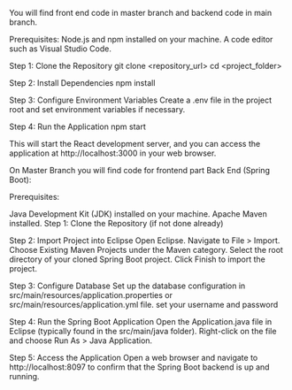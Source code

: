 You will find front end code in master branch and backend code in main branch.

Prerequisites: Node.js and npm installed on your machine. A code editor such as Visual Studio Code.

Step 1: Clone the Repository git clone <repository_url> cd <project_folder>

Step 2: Install Dependencies npm install

Step 3: Configure Environment Variables Create a .env file in the project root and set environment variables if necessary.

Step 4: Run the Application npm start

This will start the React development server, and you can access the application at http://localhost:3000 in your web browser.

On Master Branch you will find code for frontend part Back End (Spring Boot):

Prerequisites:

Java Development Kit (JDK) installed on your machine. Apache Maven installed. Step 1: Clone the Repository (if not done already)

Step 2: Import Project into Eclipse Open Eclipse. Navigate to File > Import. Choose Existing Maven Projects under the Maven category. Select the root directory of your cloned Spring Boot project. Click Finish to import the project.

Step 3: Configure Database Set up the database configuration in src/main/resources/application.properties or src/main/resources/application.yml file. set your username and password

Step 4: Run the Spring Boot Application Open the Application.java file in Eclipse (typically found in the src/main/java folder). Right-click on the file and choose Run As > Java Application.

Step 5: Access the Application Open a web browser and navigate to http://localhost:8097 to confirm that the Spring Boot backend is up and running.
